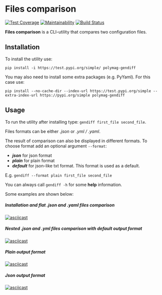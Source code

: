 # Files comparison
[![Test Coverage](https://api.codeclimate.com/v1/badges/b7bcfe5afa1f76f97e35/test_coverage)](https://codeclimate.com/github/PolyMaG/python-project-lvl2/test_coverage)
[![Maintainability](https://api.codeclimate.com/v1/badges/b7bcfe5afa1f76f97e35/maintainability)](https://codeclimate.com/github/PolyMaG/python-project-lvl2/maintainability)
[![Build Status](https://travis-ci.com/PolyMaG/python-project-lvl2.svg?branch=master)](https://travis-ci.com/PolyMaG/python-project-lvl2)

**Files comparison** is a CLI-utility that compares two configuration files.
## Installation
To install the utility use:
```
pip install -i https://test.pypi.org/simple/ polymag-gendiff
```
You may also need to install some extra packages (e.g. PyYaml). For this case use:
```
pip install --no-cache-dir --index-url https://test.pypi.org/simple --extra-index-url https://pypi.org/simple polymag-gendiff
```
## Usage
To run the utility after installing type:
`gendiff first_file second_file`.

Files formats can be either *.json* or *.yml / .yaml*.

The result of comparison can also be displayed in different formats. To choose format add an optional argument `--format`:
- **_json_** for json format
- **_plain_** for plain format
- **_default_** for json-like txt format. This format is used as a default.

E.g. `gendiff --format plain first_file second_file`

You can always call `gendiff -h` for some __help__ information.


Some examples are shown below:
##### Installation and flat _.json_ and _.yaml_ files comparison
[![asciicast](https://asciinema.org/a/bWW1ANaDLV5MhSOb5TJvtzynv.svg)](https://asciinema.org/a/bWW1ANaDLV5MhSOb5TJvtzynv)

##### Nested _.json_ and _.yml_ files comparison with _default_ output format
[![asciicast](https://asciinema.org/a/UgqbrmZfm5jE2mClos2RScJXV.svg)](https://asciinema.org/a/UgqbrmZfm5jE2mClos2RScJXV)

##### _Plain_ output format
[![asciicast](https://asciinema.org/a/QyxpHA9JHUtwqiDKXwM1mRV1Q.svg)](https://asciinema.org/a/QyxpHA9JHUtwqiDKXwM1mRV1Q)

##### _Json_ output format
[![asciicast](https://asciinema.org/a/niHKKRb4ZKPKcFxKtuKMnSBJO.svg)](https://asciinema.org/a/niHKKRb4ZKPKcFxKtuKMnSBJO)